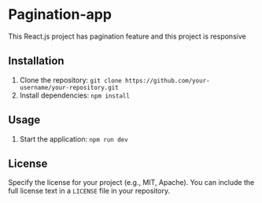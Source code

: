 # Pagination-app
This React.js project has pagination feature and this project is responsive

## Installation

1. Clone the repository: `git clone https://github.com/your-username/your-repository.git`
2. Install dependencies: `npm install`

## Usage

1. Start the application: `npm run dev`

## License

Specify the license for your project (e.g., MIT, Apache). You can include the full license text in a `LICENSE` file in your repository.
